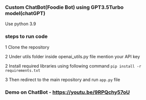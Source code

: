 ### Custom ChatBot(Foodie Bot) using GPT3.5Turbo model(chatGPT)

Use python 3.9

### steps to run code

1 Clone the repository

2 Under utils folder inside openai_utils.py file mention your API key
  
2 Install required libraries using following command 
  `pip install -r requirements.txt`

3 Then redirect to the main repository and run `app.py` file


### Demo on ChatBot - https://youtu.be/9RPQchy57oU

